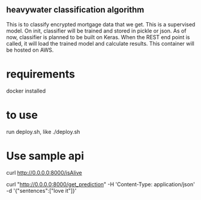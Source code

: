 ## heavywater classification algorithm
This is to classify encrypted mortgage data that we get.
This is a supervised model.
On init, classifier will be trained and stored in pickle or json.
As of now, classifier is planned to be built on Keras.
When the REST end point is called, it will load the trained model and calculate results.
This container will be hosted on AWS. 

# requirements  
docker installed

# to use
run deploy.sh, like
./deploy.sh

# Use sample api  
curl http://0.0.0.0:8000/isAlive

curl "http://0.0.0.0:8000/get_prediction" -H 'Content-Type: application/json' -d '{"sentences":["love it"]}'